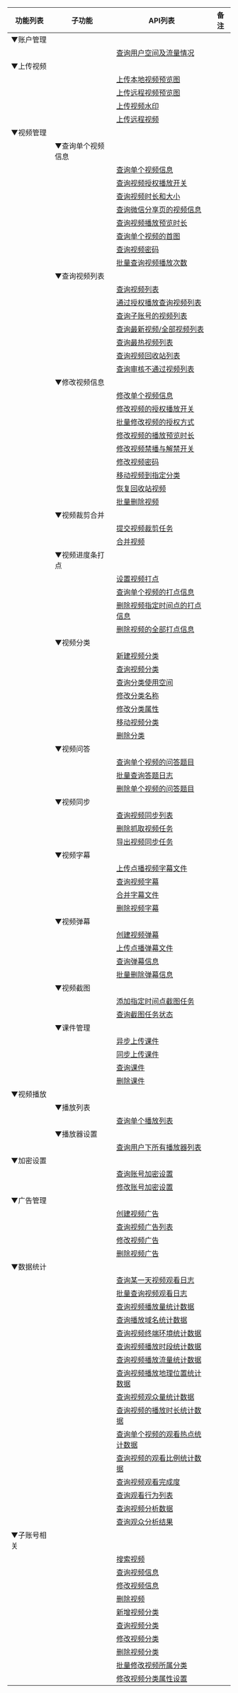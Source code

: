 | 功能列表    | 子功能        | API列表                                    | 备注 |
|  -------- | ------------- | ------------------------------------------ | ---- |
| ▼账户管理   |               |                                            |      |
|             |             | [查询用户空间及流量情况](accountService?id=_1、查询用户空间及流量情况) |             | 
| ▼上传视频   |               |                                            |      |
|             |             | [上传本地视频预览图](uploadService?id=_1、上传本地视频预览图) |             | 
|             |             | [上传远程视频预览图](uploadService?id=_2、上传远程视频预览图) |             | 
|             |             | [上传视频水印](uploadService?id=_3、上传视频水印) |             | 
|             |             | [上传远程视频](uploadService?id=_4、上传远程视频) |             | 
| ▼视频管理   |               |                                            |      |
|           | ▼查询单个视频信息      |                                            |      |
|             |             | [查询单个视频信息](infoService?id=_1、查询单个视频信息) |             | 
|             |             | [查询视频授权播放开关](infoService?id=_2、查询视频授权播放开关) |             | 
|             |             | [查询视频时长和大小](infoService?id=_3、查询视频时长和大小) |             | 
|             |             | [查询微信分享页的视频信息](infoService?id=_4、查询微信分享页的视频信息) |             | 
|             |             | [查询视频播放预览时长](infoService?id=_5、查询视频播放预览时长) |             | 
|             |             | [查询单个视频的首图](infoService?id=_6、查询单个视频的首图) |             | 
|             |             | [查询视频密码](infoService?id=_7、查询视频密码) |             | 
|             |             | [批量查询视频播放次数](infoService?id=_8、批量查询视频播放次数) |             | 
|           | ▼查询视频列表      |                                            |      |
|             |             | [查询视频列表](listService?id=_1、查询视频列表) |             | 
|             |             | [通过授权播放查询视频列表](listService?id=_2、通过授权播放查询视频列表) |             | 
|             |             | [查询子账号的视频列表](listService?id=_3、查询子账号的视频列表) |             | 
|             |             | [查询最新视频/全部视频列表](listService?id=_4、查询最新视频/全部视频列表) |             | 
|             |             | [查询最热视频列表](listService?id=_5、查询最热视频列表) |             | 
|             |             | [查询视频回收站列表](listService?id=_6、查询视频回收站列表) |             | 
|             |             | [查询审核不通过视频列表](listService?id=_7、查询审核不通过视频列表) |             | 
|           | ▼修改视频信息      |                                            |      |
|             |             | [修改单个视频信息](editService?id=_1、修改单个视频信息) |             | 
|             |             | [修改视频的授权播放开关](editService?id=_2、修改视频的授权播放开关) |             | 
|             |             | [批量修改视频的授权方式](editService?id=_3、批量修改视频的授权方式) |             | 
|             |             | [修改视频的播放预览时长](editService?id=_4、修改视频的播放预览时长) |             | 
|             |             | [修改视频禁播与解禁开关](editService?id=_5、修改视频禁播与解禁开关) |             | 
|             |             | [修改视频密码](editService?id=_6、修改视频密码) |             | 
|             |             | [移动视频到指定分类](editService?id=_7、移动视频到指定分类) |             | 
|             |             | [恢复回收站视频](editService?id=_8、恢复回收站视频) |             | 
|             |             | [批量删除视频](editService?id=_9、批量删除视频) |             | 
|           | ▼视频裁剪合并      |                                            |      |
|             |             | [提交视频裁剪任务](videoCutAndMerge?id=_1、提交视频裁剪任务) |             | 
|             |             | [合并视频](videoCutAndMerge?id=_2、合并视频) |             | 
|           | ▼视频进度条打点      |                                            |      |
|             |             | [设置视频打点](videoPogressBarManagement?id=_1、设置视频打点) |             | 
|             |             | [查询单个视频的打点信息](videoPogressBarManagement?id=_2、查询单个视频的打点信息) |             | 
|             |             | [删除视频指定时间点的打点信息](videoPogressBarManagement?id=_3、删除视频指定时间点的打点信息) |             | 
|             |             | [删除视频的全部打点信息](videoPogressBarManagement?id=_4、删除视频的全部打点信息) |             | 
|           | ▼视频分类      |                                            |      |
|             |             | [新建视频分类](categoryService?id=_1、新建视频分类) |             | 
|             |             | [查询视频分类](categoryService?id=_2、查询视频分类) |             | 
|             |             | [查询分类使用空间](categoryService?id=_3、查询分类使用空间) |             | 
|             |             | [修改分类名称](categoryService?id=_4、修改分类名称) |             | 
|             |             | [修改分类属性](categoryService?id=_5、修改分类属性) |             | 
|             |             | [移动视频分类](categoryService?id=_6、移动视频分类) |             | 
|             |             | [删除分类](categoryService?id=_7、删除分类) |             | 
|           | ▼视频问答      |                                            |      |
|             |             | [查询单个视频的问答题目](videoQuestionAndAnswer?id=_1、查询单个视频的问答题目) |             | 
|             |             | [批量查询答题日志](videoQuestionAndAnswer?id=_2、批量查询答题日志) |             | 
|             |             | [删除单个视频的问答题目](videoQuestionAndAnswer?id=_3、删除单个视频的问答题目) |             | 
|           | ▼视频同步      |                                            |      |
|             |             | [查询视频同步列表](syncService?id=_1、查询视频同步列表) |             | 
|             |             | [删除抓取视频任务](syncService?id=_2、删除抓取视频任务) |             | 
|             |             | [导出视频同步任务](syncService?id=_3、导出视频同步任务) |             | 
|           | ▼视频字幕      |                                            |      |
|             |             | [上传点播视频字幕文件](subtitleService?id=_1、上传点播视频字幕文件) |             | 
|             |             | [查询视频字幕](subtitleService?id=_2、查询视频字幕) |             | 
|             |             | [合并字幕文件](subtitleService?id=_3、合并字幕文件) |             | 
|             |             | [删除视频字幕](subtitleService?id=_4、删除视频字幕) |             | 
|           | ▼视频弹幕      |                                            |      |
|             |             | [创建视频弹幕](barrageService?id=_1、创建视频弹幕) |             | 
|             |             | [上传点播弹幕文件](barrageService?id=_2、上传点播弹幕文件) |             | 
|             |             | [查询弹幕信息](barrageService?id=_3、查询弹幕信息) |             | 
|             |             | [批量删除弹幕信息](barrageService?id=_4、批量删除弹幕信息) |             | 
|           | ▼视频截图      |                                            |      |
|             |             | [添加指定时间点截图任务](screenshotService?id=_1、添加指定时间点截图任务) |             | 
|             |             | [查询截图任务状态](screenshotService?id=_2、查询截图任务状态) |             | 
|           | ▼课件管理      |                                            |      |
|             |             | [异步上传课件](coursewareService?id=_1、异步上传课件) |             | 
|             |             | [同步上传课件](coursewareService?id=_2、同步上传课件) |             | 
|             |             | [查询课件](coursewareService?id=_3、查询课件) |             | 
|             |             | [删除课件](coursewareService?id=_4、删除课件) |             | 
| ▼视频播放 |                |                                            |      |
|           | ▼播放列表      |                                            |      |
|             |             | [查询单个播放列表](playListService?id=_1、查询单个播放列表) |             | 
|           | ▼播放器设置      |                                            |      |
|             |             | [查询用户下所有播放器列表](playerSettingsService?id=_1、查询用户下所有播放器列表) |             | 
| ▼加密设置   |               |                                            |      |
|             |             | [查询账号加密设置](encryptionSettingsService?id=_1、查询账号加密设置) |             | 
|             |             | [修改账号加密设置](encryptionSettingsService?id=_2、修改账号加密设置) |             | 
| ▼广告管理    |               |                                            |      |
|             |             | [创建视频广告](advertisingService?id=_1、创建视频广告) |             | 
|             |             | [查询视频广告列表](advertisingService?id=_2、查询视频广告列表) |             | 
|             |             | [修改视频广告](advertisingService?id=_3、修改视频广告) |             | 
|             |             | [删除视频广告](advertisingService?id=_4、删除视频广告) |             | 
| ▼数据统计 |               |                                            |      |
|             |             | [查询某一天视频观看日志](dataStatisticsService?id=_1、查询某一天视频观看日志) |             | 
|             |             | [批量查询视频观看日志](dataStatisticsService?id=_2、批量查询视频观看日志) |             | 
|             |             | [查询视频播放量统计数据](dataStatisticsService?id=_3、查询视频播放量统计数据) |             | 
|             |             | [查询播放域名统计数据](dataStatisticsService?id=_4、查询播放域名统计数据) |             | 
|             |             | [查询视频终端环境统计数据](dataStatisticsService?id=_5、查询视频终端环境统计数据) |             | 
|             |             | [查询视频播放时段统计数据](dataStatisticsService?id=_6、查询视频播放时段统计数据) |             | 
|             |             | [查询视频播放流量统计数据](dataStatisticsService?id=_7、查询视频播放流量统计数据) |             | 
|             |             | [查询视频播放地理位置统计数据](dataStatisticsService?id=_8、查询视频播放地理位置统计数据) |             | 
|             |             | [查询视频观众量统计数据](dataStatisticsService?id=_9、查询视频观众量统计数据) |             | 
|             |             | [查询视频的播放时长统计数据](dataStatisticsService?id=_10、查询视频的播放时长统计数据) |             | 
|             |             | [查询单个视频的观看热点统计数据](dataStatisticsService?id=_11、查询单个视频的观看热点统计数据) |             | 
|             |             | [查询视频的观看比例统计数据](dataStatisticsService?id=_12、查询视频的观看比例统计数据) |             | 
|             |             | [查询视频观看完成度](dataStatisticsService?id=_13、查询视频观看完成度) |             | 
|             |             | [查询观看行为列表](dataStatisticsService?id=_14、查询观看行为列表) |             | 
|             |             | [查询视频分析数据](dataStatisticsService?id=_15、查询视频分析数据) |             | 
|             |             | [查询观众分析结果](dataStatisticsService?id=_16、查询观众分析结果) |             | 
| ▼子账号相关 |               |                                            |      |
|             |             | [搜索视频](subAccountService?id=_1、搜索视频) |             | 
|             |             | [查询视频信息](subAccountService?id=_2、查询视频信息) |             | 
|             |             | [修改视频信息](subAccountService?id=_3、修改视频信息) |             | 
|             |             | [删除视频](subAccountService?id=_4、删除视频) |             | 
|             |             | [新增视频分类](subAccountService?id=_5、新增视频分类) |             | 
|             |             | [查询视频分类](subAccountService?id=_6、查询视频分类) |             | 
|             |             | [修改视频分类](subAccountService?id=_7、修改视频分类) |             | 
|             |             | [删除视频分类](subAccountService?id=_8、删除视频分类) |             | 
|             |             | [批量修改视频所属分类](subAccountService?id=_9、批量修改视频所属分类) |             | 
|             |             | [修改视频分类属性设置](subAccountService?id=_10、修改视频分类属性设置) |             | 

